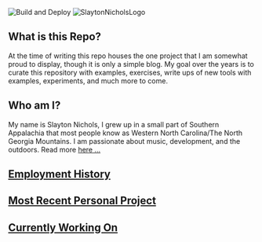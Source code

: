 ![Build and Deploy](https://github.com/SlaytonNichols/SlaytonNichols/workflows/Build%20and%20Deploy/badge.svg)
![SlaytonNicholsLogo](https://user-images.githubusercontent.com/45402324/88486759-ff3f6e80-cf4d-11ea-8869-cb0de304b698.png)


## What is this Repo? 
At the time of writing this repo houses the one project that I am somewhat proud to display, though it is only a simple blog. My goal over the years is to curate this repository with examples, exercises, write ups of new tools with examples, experiments, and much more to come.

## Who am I?
My name is Slayton Nichols, I grew up in a small part of Southern Appalachia that most people know as Western North Carolina/The North Georgia Mountains. I am passionate about music, development, and the outdoors. Read more [here ...](https://nicholsslayton.com/posts/introduction)

## [Employment History](https://nicholsslayton.com/)

## [Most Recent Personal Project](https://nicholsslayton.com/posts/github-actions-net-core-31-continuous-deployment)

## [Currently Working On](https://nicholsslayton.com/posts/signalr-admin-message-hub)
